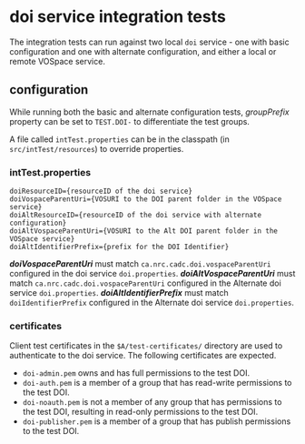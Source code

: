 # doi service integration tests

The integration tests can run against two local `doi` service - one with basic configuration and one with alternate configuration, and either a local or remote VOSpace service.

## configuration
While running both the basic and alternate configuration tests, _groupPrefix_ property can be set to `TEST.DOI-` to differentiate the test groups. 

A file called `intTest.properties` can be in the classpath (in `src/intTest/resources`) to override properties.

### intTest.properties
```
doiResourceID={resourceID of the doi service}
doiVospaceParentUri={VOSURI to the DOI parent folder in the VOSpace service}
doiAltResourceID={resourceID of the doi service with alternate configuration}
doiAltVospaceParentUri={VOSURI to the Alt DOI parent folder in the VOSpace service}
doiAltIdentifierPrefix={prefix for the DOI Identifier}
```

**_doiVospaceParentUri_** must match `ca.nrc.cadc.doi.vospaceParentUri` configured in the doi service `doi.properties`.
**_doiAltVospaceParentUri_** must match `ca.nrc.cadc.doi.vospaceParentUri` configured in the Alternate doi service `doi.properties`.
**_doiAltIdentifierPrefix_** must match `doiIdentifierPrefix` configured in the Alternate doi service `doi.properties`.

### certificates
Client test certificates in the `$A/test-certificates/` directory are used to authenticate to the doi service.
The following certificates are expected.
- `doi-admin.pem` owns and has full permissions to the test DOI.
- `doi-auth.pem` is a member of a group that has read-write permissions to the test DOI.
- `doi-noauth.pem` is not a member of any group that has permissions to the test DOI, resulting in read-only permissions to the test DOI.
- `doi-publisher.pem` is a member of a group that has publish permissions to the test DOI.

